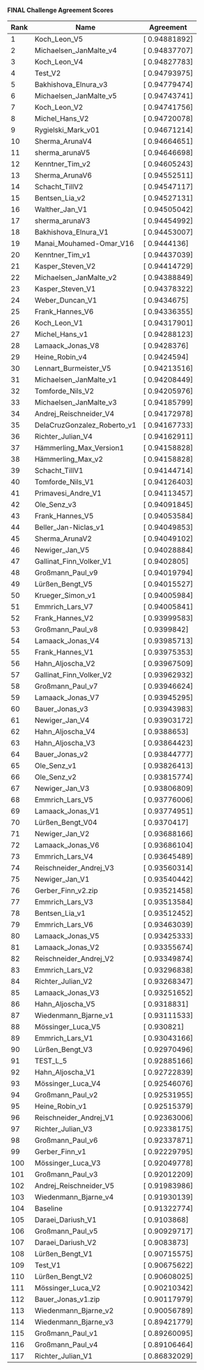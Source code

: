 **FINAL Challenge Agreement Scores**



|Rank|Name|Agreement|
|----|-----|---|
|1|Koch_Leon_V5|[ 0.94881892]|
|2|Michaelsen_JanMalte_v4|[ 0.94837707]|
|3|Koch_Leon_V4|[ 0.94827783]|
|4|Test_V2|[ 0.94793975]|
|5|Bakhishova_Elnura_v3|[ 0.94779474]|
|6|Michaelsen_JanMalte_v5|[ 0.94743741]|
|7|Koch_Leon_V2|[ 0.94741756]|
|8|Michel_Hans_V2|[ 0.94720078]|
|9|Rygielski_Mark_v01|[ 0.94671214]|
|10|Sherma_ArunaV4|[ 0.94664651]|
|11|sherma_arunaV5|[ 0.94646698]|
|12|Kenntner_Tim_v2|[ 0.94605243]|
|13|Sherma_ArunaV6|[ 0.94552511]|
|14|Schacht_TillV2|[ 0.94547117]|
|15|Bentsen_Lia_v2|[ 0.94527131]|
|16|Walther_Jan_V1|[ 0.94505042]|
|17|sherma_arunaV3|[ 0.94454992]|
|18|Bakhishova_Elnura_V1|[ 0.94453007]|
|19|Manai_Mouhamed-Omar_V16|[ 0.9444136]|
|20|Kenntner_Tim_v1|[ 0.94437039]|
|21|Kasper_Steven_V2|[ 0.94414729]|
|22|Michaelsen_JanMalte_v2|[ 0.94388849]|
|23|Kasper_Steven_V1|[ 0.94378322]|
|24|Weber_Duncan_V1|[ 0.9434675]|
|25|Frank_Hannes_V6|[ 0.94336355]|
|26|Koch_Leon_V1|[ 0.94317901]|
|27|Michel_Hans_v1|[ 0.94288123]|
|28|Lamaack_Jonas_V8|[ 0.9428376]|
|29|Heine_Robin_v4|[ 0.9424594]|
|30|Lennart_Burmeister_V5|[ 0.94213516]|
|31|Michaelsen_JanMalte_v1|[ 0.94208449]|
|32|Tomforde_Nils_V2|[ 0.94205976]|
|33|Michaelsen_JanMalte_v3|[ 0.94185799]|
|34|Andrej_Reischneider_V4|[ 0.94172978]|
|35|DelaCruzGonzalez_Roberto_v1|[ 0.94167733]|
|36|Richter_Julian_V4|[ 0.94162911]|
|37|Hämmerling_Max_Version1|[ 0.94158828]|
|38|Hämmerling_Max_v2|[ 0.94158828]|
|39|Schacht_TillV1|[ 0.94144714]|
|40|Tomforde_Nils_V1|[ 0.94126403]|
|41|Primavesi_Andre_V1|[ 0.94113457]|
|42|Ole_Senz_v3|[ 0.94091845]|
|43|Frank_Hannes_V5|[ 0.94053584]|
|44|Beller_Jan-Niclas_v1|[ 0.94049853]|
|45|Sherma_ArunaV2|[ 0.94049102]|
|46|Newiger_Jan_V5|[ 0.94028884]|
|47|Gallinat_Finn_Volker_V1|[ 0.9402805]|
|48|Großmann_Paul_v9|[ 0.94019794]|
|49|Lürßen_Bengt_V5|[ 0.94015527]|
|50|Krueger_Simon_v1|[ 0.94005984]|
|51|Emmrich_Lars_V7|[ 0.94005841]|
|52|Frank_Hannes_V2|[ 0.93999583]|
|53|Großmann_Paul_v8|[ 0.9399842]|
|54|Lamaack_Jonas_V4|[ 0.93985713]|
|55|Frank_Hannes_V1|[ 0.93975353]|
|56|Hahn_Aljoscha_V2|[ 0.93967509]|
|57|Gallinat_Finn_Volker_V2|[ 0.93962932]|
|58|Großmann_Paul_v7|[ 0.93946624]|
|59|Lamaack_Jonas_V7|[ 0.93945295]|
|60|Bauer_Jonas_v3|[ 0.93943983]|
|61|Newiger_Jan_V4|[ 0.93903172]|
|62|Hahn_Aljoscha_V4|[ 0.9388653]|
|63|Hahn_Aljoscha_V3|[ 0.93864423]|
|64|Bauer_Jonas_v2|[ 0.93844777]|
|65|Ole_Senz_v1|[ 0.93826413]|
|66|Ole_Senz_v2|[ 0.93815774]|
|67|Newiger_Jan_V3|[ 0.93806809]|
|68|Emmrich_Lars_V5|[ 0.93776006]|
|69|Lamaack_Jonas_V1|[ 0.93774951]|
|70|Lürßen_Bengt_V04|[ 0.9370417]|
|71|Newiger_Jan_V2|[ 0.93688166]|
|72|Lamaack_Jonas_V6|[ 0.93686104]|
|73|Emmrich_Lars_V4|[ 0.93645489]|
|74|Reischneider_Andrej_V3|[ 0.93560314]|
|75|Newiger_Jan_V1|[ 0.93540442]|
|76|Gerber_Finn_v2.zip|[ 0.93521458]|
|77|Emmrich_Lars_V3|[ 0.93513584]|
|78|Bentsen_Lia_v1|[ 0.93512452]|
|79|Emmrich_Lars_V6|[ 0.93463039]|
|80|Lamaack_Jonas_V5|[ 0.93425333]|
|81|Lamaack_Jonas_V2|[ 0.93355674]|
|82|Reischneider_Andrej_V2|[ 0.93349874]|
|83|Emmrich_Lars_V2|[ 0.93296838]|
|84|Richter_Julian_V2|[ 0.93268347]|
|85|Lamaack_Jonas_V3|[ 0.93251652]|
|86|Hahn_Aljoscha_V5|[ 0.9318831]|
|87|Wiedenmann_Bjarne_v1|[ 0.93111533]|
|88|Mössinger_Luca_V5|[ 0.930821]|
|89|Emmrich_Lars_V1|[ 0.93043166]|
|90|Lürßen_Bengt_V3|[ 0.92970496]|
|91|TEST_L_5|[ 0.92885166]|
|92|Hahn_Aljoscha_V1|[ 0.92722839]|
|93|Mössinger_Luca_V4|[ 0.92546076]|
|94|Großmann_Paul_v2|[ 0.92531955]|
|95|Heine_Robin_v1|[ 0.92515379]|
|96|Reischneider_Andrej_V1|[ 0.92363006]|
|97|Richter_Julian_V3|[ 0.92338175]|
|98|Großmann_Paul_v6|[ 0.92337871]|
|99|Gerber_Finn_v1|[ 0.92229795]|
|100|Mössinger_Luca_V3|[ 0.92049778]|
|101|Großmann_Paul_v3|[ 0.92012209]|
|102|Andrej_Reischneider_V5|[ 0.91983986]|
|103|Wiedenmann_Bjarne_v4|[ 0.91930139]|
|104|Baseline|[ 0.91322774]|
|105|Daraei_Dariush_V1|[ 0.9103868]|
|106|Großmann_Paul_v5|[ 0.90929717]|
|107|Daraei_Dariush_V2|[ 0.9083873]|
|108|Lürßen_Bengt_V1|[ 0.90715575]|
|109|Test_V1|[ 0.90675622]|
|110|Lürßen_Bengt_V2|[ 0.90608025]|
|111|Mössinger_Luca_V2|[ 0.90210342]|
|112|Bauer_Jonas_v1.zip|[ 0.90117979]|
|113|Wiedenmann_Bjarne_v2|[ 0.90056789]|
|114|Wiedenmann_Bjarne_v3|[ 0.89421779]|
|115|Großmann_Paul_v1|[ 0.89260095]|
|116|Großmann_Paul_v4|[ 0.89106464]|
|117|Richter_Julian_V1|[ 0.86832029]|
